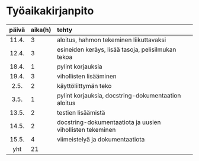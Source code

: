 # Työaikakirjanpito

| päivä | aika(h) | tehty  |
| :----:|:--------| :-----|
| 11.4.| 3        | aloitus, hahmon tekeminen liikuttavaksi |
| 12.4.| 3        | esineiden keräys, lisää tasoja, pelisilmukan tekoa |
| 18.4.| 1        | pylint korjauksia |
| 19.4.| 3        | vihollisten lisääminen |
| 2.5. | 2        | käyttöliittymän teko |
| 3.5. | 1        | pylint korjauksia, docstring-dokumentaation aloitus |
| 13.5.| 2        | testien lisäämistä |
| 14.5.| 2        | docstring-dokumentaatiota ja uusien vihollisten tekeminen |
| 15.5.| 4        | viimeistelyä ja dokumentaatiota |
| yht  | 21       | |
